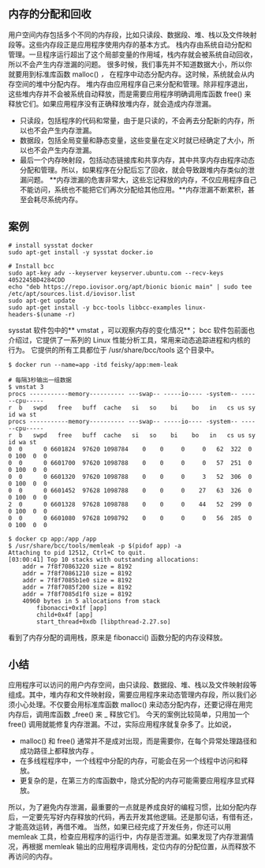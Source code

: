 ## 内存的分配和回收
用户空间内存包括多个不同的内存段，比如只读段、数据段、堆、栈以及文件映射段等。这些内存段正是应用程序使用内存的基本方式。
栈内存由系统自动分配和管理。一旦程序运行超出了这个局部变量的作用域，栈内存就会被系统自动回收，所以不会产生内存泄漏的问题。
很多时候，我们事先并不知道数据大小，所以你就要用到标准库函数 malloc() _，_ 在程序中动态分配内存。这时候，系统就会从内存空间的堆中分配内存。
堆内存由应用程序自己来分配和管理。除非程序退出，这些堆内存并不会被系统自动释放，而是需要应用程序明确调用库函数 free() 来释放它们。如果应用程序没有正确释放堆内存，就会造成内存泄漏。
* 只读段，包括程序的代码和常量，由于是只读的，不会再去分配新的内存，所以也不会产生内存泄漏。
* 数据段，包括全局变量和静态变量，这些变量在定义时就已经确定了大小，所以也不会产生内存泄漏。
* 最后一个内存映射段，包括动态链接库和共享内存，其中共享内存由程序动态分配和管理。所以，如果程序在分配后忘了回收，就会导致跟堆内存类似的泄漏问题。
**内存泄漏的危害非常大，这些忘记释放的内存，不仅应用程序自己不能访问，系统也不能把它们再次分配给其他应用。**内存泄漏不断累积，甚至会耗尽系统内存。

## 案例
```
# install sysstat docker
sudo apt-get install -y sysstat docker.io

# Install bcc
sudo apt-key adv --keyserver keyserver.ubuntu.com --recv-keys 4052245BD4284CDD
echo "deb https://repo.iovisor.org/apt/bionic bionic main" | sudo tee /etc/apt/sources.list.d/iovisor.list
sudo apt-get update
sudo apt-get install -y bcc-tools libbcc-examples linux-headers-$(uname -r)
```
sysstat 软件包中的** vmstat ，可以观察内存的变化情况**；
bcc 软件包前面也介绍过，它提供了一系列的 Linux 性能分析工具，常用来动态追踪进程和内核的行为。
它提供的所有工具都位于 /usr/share/bcc/tools 这个目录中。

```
$ docker run --name=app -itd feisky/app:mem-leak
```
```
# 每隔3秒输出一组数据
$ vmstat 3
procs -----------memory---------- ---swap-- -----io---- -system-- ------cpu-----
r  b   swpd   free   buff  cache   si   so    bi    bo   in   cs us sy id wa st
procs -----------memory---------- ---swap-- -----io---- -system-- ------cpu-----
r  b   swpd   free   buff  cache   si   so    bi    bo   in   cs us sy id wa st
0  0      0 6601824  97620 1098784    0    0     0     0   62  322  0  0 100  0  0
0  0      0 6601700  97620 1098788    0    0     0     0   57  251  0  0 100  0  0
0  0      0 6601320  97620 1098788    0    0     0     3   52  306  0  0 100  0  0
0  0      0 6601452  97628 1098788    0    0     0    27   63  326  0  0 100  0  0
2  0      0 6601328  97628 1098788    0    0     0    44   52  299  0  0 100  0  0
0  0      0 6601080  97628 1098792    0    0     0     0   56  285  0  0 100  0  0
```
```
$ docker cp app:/app /app
$ /usr/share/bcc/tools/memleak -p $(pidof app) -a
Attaching to pid 12512, Ctrl+C to quit.
[03:00:41] Top 10 stacks with outstanding allocations:
    addr = 7f8f70863220 size = 8192
    addr = 7f8f70861210 size = 8192
    addr = 7f8f7085b1e0 size = 8192
    addr = 7f8f7085f200 size = 8192
    addr = 7f8f7085d1f0 size = 8192
    40960 bytes in 5 allocations from stack
        fibonacci+0x1f [app]
        child+0x4f [app]
        start_thread+0xdb [libpthread-2.27.so]
```
看到了内存分配的调用栈，原来是 fibonacci() 函数分配的内存没释放。
## 小结
应用程序可以访问的用户内存空间，由只读段、数据段、堆、栈以及文件映射段等组成。其中，堆内存和文件映射段，需要应用程序来动态管理内存段，所以我们必须小心处理。不仅要会用标准库函数 malloc()  来动态分配内存，还要记得在用完内存后，调用库函数 _free() 来 _ 释放它们。
今天的案例比较简单，只用加一个 free() 调用就能修复内存泄漏。不过，实际应用程序就复杂多了。比如说，
* malloc() 和 free() 通常并不是成对出现，而是需要你，在每个异常处理路径和成功路径上都释放内存 。
* 在多线程程序中，一个线程中分配的内存，可能会在另一个线程中访问和释放。
* 更复杂的是，在第三方的库函数中，隐式分配的内存可能需要应用程序显式释放。

所以，为了避免内存泄漏，最重要的一点就是养成良好的编程习惯，比如分配内存后，一定要先写好内存释放的代码，再去开发其他逻辑。还是那句话，有借有还，才能高效运转，再借不难。
当然，如果已经完成了开发任务，你还可以用 memleak 工具，检查应用程序的运行中，内存是否泄漏。如果发现了内存泄漏情况，再根据 memleak 输出的应用程序调用栈，定位内存的分配位置，从而释放不再访问的内存。
